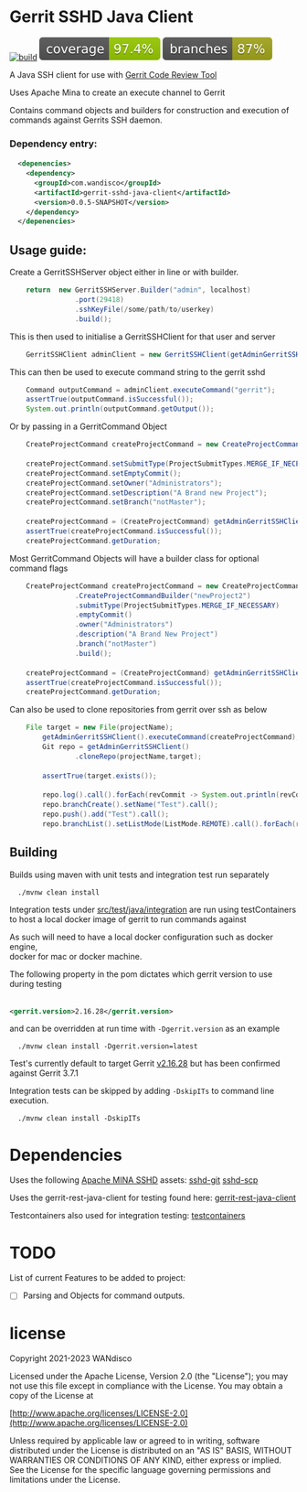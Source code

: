 # Gerrit SSHD Java Client

[![build](https://github.com/WANdisco/gerrit-sshd-java-client/actions/workflows/main.yaml/badge.svg)](https://github.com/WANdisco/gerrit-sshd-java-client/actions/workflows/main.yaml) ![Coverage](.github/badges/jacoco.svg) ![Branches](.github/badges/branches.svg)


A Java SSH client for use with [Gerrit Code Review Tool](https://www.gerritcodereview.com/)

Uses Apache Mina to create an execute channel to Gerrit

Contains command objects and builders for construction and execution of commands against Gerrits SSH daemon.

### Dependency entry:

```xml
  <depenencies>
    <dependency>
      <groupId>com.wandisco</groupId>
      <artifactId>gerrit-sshd-java-client</artifactId>
      <version>0.0.5-SNAPSHOT</version>
    </dependency>
  </depenencies>
```

## Usage guide:

Create a GerritSSHServer object either in line or with builder.
```java
    return  new GerritSSHServer.Builder("admin", localhost)
                .port(29418)
                .sshKeyFile(/some/path/to/userkey)
                .build();
```

This is then used to initialise a GerritSSHClient for that user and server
```java
    GerritSSHClient adminClient = new GerritSSHClient(getAdminGerritSSHServer())
```

This can then be used to execute command string to the gerrit sshd
```java
    Command outputCommand = adminClient.executeCommand("gerrit");
    assertTrue(outputCommand.isSuccessful());
    System.out.println(outputCommand.getOutput());
```
Or by passing in a GerritCommand Object

```java
    CreateProjectCommand createProjectCommand = new CreateProjectCommand("newProject1");

    createProjectCommand.setSubmitType(ProjectSubmitTypes.MERGE_IF_NECESSARY);
    createProjectCommand.setEmptyCommit();
    createProjectCommand.setOwner("Administrators");
    createProjectCommand.setDescription("A Brand new Project");
    createProjectCommand.setBranch("notMaster");

    createProjectCommand = (CreateProjectCommand) getAdminGerritSSHClient().executeCommand(createProjectCommand);
    assertTrue(createProjectCommand.isSuccessful());
    createProjectCommand.getDuration;
```

Most GerritCommand Objects will have a builder class for optional command flags
```java
    CreateProjectCommand createProjectCommand = new CreateProjectCommand
                .CreateProjectCommandBuilder("newProject2")
                .submitType(ProjectSubmitTypes.MERGE_IF_NECESSARY)
                .emptyCommit()
                .owner("Administrators")
                .description("A Brand New Project")
                .branch("notMaster")
                .build();

    createProjectCommand = (CreateProjectCommand) getAdminGerritSSHClient().executeCommand(createProjectCommand);
    assertTrue(createProjectCommand.isSuccessful());
    createProjectCommand.getDuration;
```

Can also be used to clone repositories from gerrit over ssh as below
```java
    File target = new File(projectName);
        getAdminGerritSSHClient().executeCommand(createProjectCommand);
        Git repo = getAdminGerritSSHClient()
                .cloneRepo(projectName,target);

        assertTrue(target.exists());

        repo.log().call().forEach(revCommit -> System.out.println(revCommit.getShortMessage()));
        repo.branchCreate().setName("Test").call();
        repo.push().add("Test").call();
        repo.branchList().setListMode(ListMode.REMOTE).call().forEach(ref -> System.out.println(ref.getName()));
```

## Building

Builds using maven with unit tests and integration test run separately

```shell script
  ./mvnw clean install
```

Integration tests under [src/test/java/integration](./src/test/java/integration) are run using
testContainers to host a local docker image of gerrit to run commands against

As such will need to have a local docker configuration such as docker engine,  
docker for mac or docker machine.

The following property in the pom dictates which gerrit version to use during testing

```xml

<gerrit.version>2.16.28</gerrit.version>
```

and can be overridden at run time with `-Dgerrit.version` as an example

```shell script
  ./mvnw clean install -Dgerrit.version=latest
```

Test's currently default to target Gerrit [v2.16.28](https://www.gerritcodereview.com/2.16.html) but has been confirmed against
Gerrit 3.7.1

Integration tests can be skipped by adding `-DskipITs` to command line execution.

```shell script
  ./mvnw clean install -DskipITs
```

# Dependencies

Uses the following [Apache MINA SSHD](https://github.com/apache/mina-sshd) assets:
[sshd-git](https://github.com/apache/mina-sshd/tree/master/sshd-git)
[sshd-scp](https://github.com/apache/mina-sshd/tree/master/sshd-scp)

Uses the gerrit-rest-java-client for testing found here:
[gerrit-rest-java-client](https://github.com/uwolfer/gerrit-rest-java-client)

Testcontainers also used for integration testing:
[testcontainers](https://www.testcontainers.org/)

# TODO

List of current Features to be added to project:

- [ ] Parsing and Objects for command outputs.

# license


Copyright 2021-2023 WANdisco

Licensed under the Apache License, Version 2.0 (the "License");
you may not use this file except in compliance with the License.
You may obtain a copy of the License at

  [http://www.apache.org/licenses/LICENSE-2.0](http://www.apache.org/licenses/LICENSE-2.0)

Unless required by applicable law or agreed to in writing, software
distributed under the License is distributed on an "AS IS" BASIS,
WITHOUT WARRANTIES OR CONDITIONS OF ANY KIND, either express or implied.
See the License for the specific language governing permissions and
limitations under the License.
